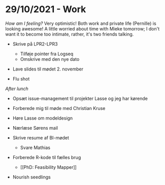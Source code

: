 # 29/10/2021 - Work
*How am I feeling?*
Very optimistic! Both work and private life (Pernille) is looking awesome! A little worried about time with Mieke tomorrow; I don't want it to become too intimate, rather, it's two friends talking. 

- Skrive på LPR2-LPR3
	- Tilføje pointer fra Logseq 
	- Omskrive med den nye dato

- Lave slides til mødet 2. november

- Flu shot

*After lunch*
- Opsæt issue-management til projekter Lasse og jeg har kørende
- Forberede mig til møde med Christian Kruse
- Høre Lasse om modeldesign
- Nærlæse Sørens mail
- Skrive resume af BI-mødet
	- Svare Mathias

- Forberede R-kode til fælles brug
	* [[PhD: Feasibility Mapper]]

* Nourish seedlings

<!-- {BearID:CCFDE88A-331A-46C4-A60D-67FBF8AE4C7F-25325-000002180404ACC3} -->
